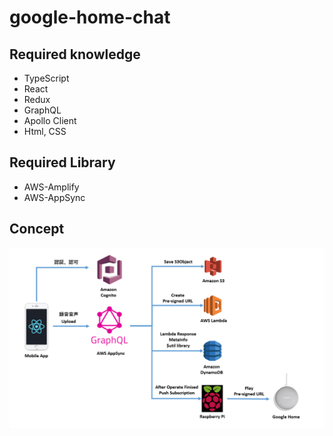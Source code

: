 # google-home-chat

## Required knowledge
* TypeScript
* React
* Redux
* GraphQL
* Apollo Client
* Html, CSS

## Required Library
* AWS-Amplify
* AWS-AppSync

## Concept
![Concept](./concept.png)
